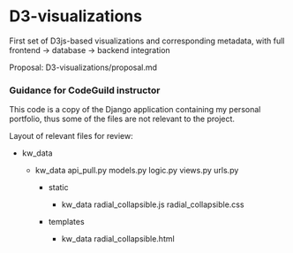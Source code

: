 # D3-visualizations
First set of D3js-based visualizations and corresponding metadata, with full frontend -> database -> backend integration

Proposal:
D3-visualizations/proposal.md


### Guidance for CodeGuild instructor
This code is a copy of the Django application containing my personal portfolio, thus some of the files are not relevant to the project.

Layout of relevant files for review:

 - kw_data
    - kw_data
        api_pull.py
        models.py
        logic.py
        views.py
        urls.py

        - static
            - kw_data
                radial_collapsible.js        <!-- visualization code -->
                radial_collapsible.css

        - templates
            - kw_data
                radial_collapsible.html

